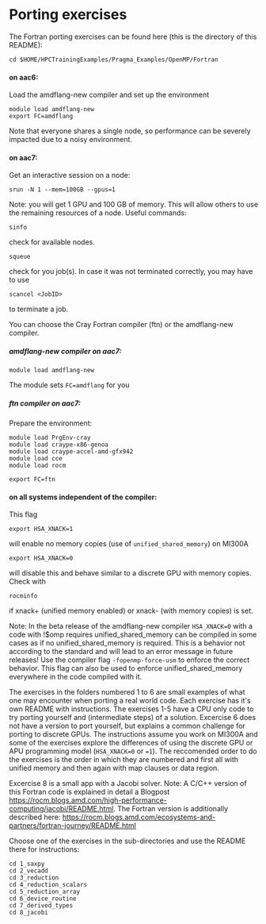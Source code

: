 
# Porting exercises
The Fortran porting exercises can be found here (this is the directory of this README): 
```
cd $HOME/HPCTrainingExamples/Pragma_Examples/OpenMP/Fortran
```
#### on aac6:

Load the amdflang-new compiler and set up the environment 
```
module load amdflang-new
export FC=amdflang
```
Note that everyone shares a single node, so performance can be severely impacted due to a noisy environment.

#### on aac7:
Get an interactive session on a node:
```
srun -N 1 --mem=100GB --gpus=1
```
Note: you will get 1 GPU and 100 GB of memory. This will allow others to use the remaining resources of a node.
Useful commands:
```
sinfo
```
check for available nodes.
```
squeue
```
check for you job(s). In case it was not terminated correctly, you may have to use
```
scancel <JobID>
```
to terminate a job.

You can choose the Cray Fortran compiler (ftn) or the amdflang-new compiler.
##### amdflang-new compiler on aac7:
```
module load amdflang-new
```
The module sets ```FC=amdflang```
for you

##### ftn compiler on aac7:
Prepare the environment:
```
module load PrgEnv-cray
module load craype-x86-genoa
module load craype-accel-amd-gfx942
module load cce
module load rocm
```
```
export FC=ftn
```
#### on all systems independent of the compiler:
This flag
```
export HSA_XNACK=1
```
will enable no memory copies (use of `unified_shared_memory`) on MI300A
```
export HSA_XNACK=0
```
will disable this and behave similar to a discrete GPU with memory copies.
Check with
```
rocminfo
```
if xnack+ (unified memory enabled) or xnack- (with memory copies) is set.

Note: In the beta release of the amdflang-new compiler ```HSA_XNACK=0``` with a code with !$omp requires unified_shared_memory can be compiled in some cases as if no unified_shared_memory is required. This is a behavior not according to the standard and will lead to an error message in future releases! Use the compiler flag ```-fopenmp-force-usm``` to enforce the correct behavior. This flag can also be used to enforce unified_shared_memory everywhere in the code compiled with it.

The exercises in the folders numbered 1 to 6 are small examples of what one may encounter when porting a real world code. 
Each exercise has it's own README with instructions.
The exercises 1-5 have a CPU only code to try porting yourself and (intermediate steps) of a solution. Excercise 6 does not have a version to port yourself, but explains a common challenge for porting to discrete GPUs.
The instructions assume you work on MI300A and some of the exercises explore the differences of using the discrete GPU or APU programming model (```HSA_XNACK=0``` or ```=1```).
The reccomended order to do the exercises is the order in which they are numbered and first all with unified memory and then again with map clauses or data region.

Excercise 8 is a small app with a Jacobi solver. Note: A C/C++ version of this Fortran code is explained in detail a Blogpost https://rocm.blogs.amd.com/high-performance-computing/jacobi/README.html. The Fortran version is additionally described here: https://rocm.blogs.amd.com/ecosystems-and-partners/fortran-journey/README.html

Choose one of the exercises in the sub-directories and use the README there for instructions:
```
cd 1_saxpy
cd 2_vecadd  
cd 3_reduction 
cd 4_reduction_scalars  
cd 5_reduction_array  
cd 6_device_routine 
cd 7_derived_types
cd 8_jacobi
```
